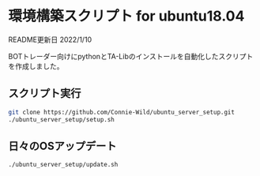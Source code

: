 # 環境構築スクリプト for ubuntu18.04
README更新日 2022/1/10  
  
BOTトレーダー向けにpythonとTA-Libのインストールを自動化したスクリプトを作成しました。  
## スクリプト実行
```bash
git clone https://github.com/Connie-Wild/ubuntu_server_setup.git
./ubuntu_server_setup/setup.sh
```
## 日々のOSアップデート
```bash
./ubuntu_server_setup/update.sh
```
